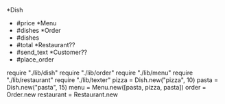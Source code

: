 *Dish
  * #price
*Menu
  * #dishes
*Order
  * #dishes
  * #total
*Restaurant??
  * #send_text
*Customer??
  * #place_order


require "./lib/dish"
require "./lib/order"
require "./lib/menu"
require "./lib/restaurant"
require "./lib/texter"
pizza = Dish.new("pizza", 10)
pasta = Dish.new("pasta", 15)
menu = Menu.new([pasta, pizza, pasta])
order = Order.new
restaurant = Restaurant.new
